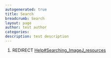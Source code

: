 ```yaml
---
autogenerated: true
title: Search
breadcrumb: Search
layout: page
author: test author
categories: 
description: test description
---
```


1.  REDIRECT [Help\#Searching\_ImageJ\_resources](Help#Searching_ImageJ_resources "wikilink")
